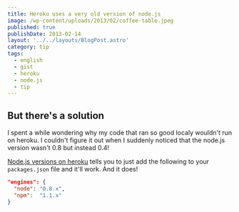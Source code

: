 ```yaml
---
title: Heroku uses a very old version of node.js
image: /wp-content/uploads/2013/02/coffee-table.jpeg
published: true
publishDate: 2013-02-14
layout: '../../layouts/BlogPost.astro'
category: tip
tags:
  - english
  - gist
  - heroku
  - node.js
  - tip
---
```


## But there's a solution

I spent a while wondering why my code that ran so good localy wouldn't run on heroku. I couldn't figure it out when I suddenly noticed that the node.js version wasn't 0.8 but instead 0.4!

[Node.js versions on heroku][1] tells you to just add the following to your `packages.json` file and it'll work. And it does!

```json
"engines": {
  "node": "0.8.x",
  "npm":  "1.1.x"
}
```

[1]: https://devcenter.heroku.com/articles/nodejs-versions
